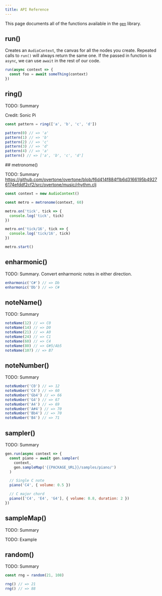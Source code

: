 ```yaml
---
title: API Reference
---
```


This page documents all of the functions available in the
[`gen`](https://www.npmjs.com/package/@meleyal/gen) library.

## run()

Creates an `AudioContext`, the canvas for all the nodes you create. Repeated
calls to `run()` will always return the same one. If the passed in function is
`async`, we can use `await` in the rest of our code.

```js
run(async context => {
  const foo = await someThing(context)
})
```

## ring()

TODO: Summary

Credit: Sonic Pi

```js
const pattern = ring(['a', 'b', 'c', 'd'])

pattern(0) // => 'a'
pattern(1) // => 'b'
pattern(2) // => 'c'
pattern(3) // => 'd'
pattern(4) // => 'a'
pattern() // => ['a', 'b', 'c', 'd']
```

## metronome()

TODO: Summary
https://github.com/overtone/overtone/blob/f6d414f884f1b6d3166195b49276174efddf2cf2/src/overtone/music/rhythm.clj

```js
const context = new AudioContext()

const metro = metronome(context, 60)

metro.on('tick', tick => {
  console.log('tick', tick)
})

metro.on('tick/16', tick => {
  console.log('tick/16', tick)
})

metro.start()
```

## enharmonic()

TODO: Summary. Convert enharmonic notes in either direction.

```js
enharmonic('C#') // => Db
enharmonic('Db') // => C#
```

## noteName()

TODO: Summary

```js
noteName(12) // => C0
noteName(14) // => D0
noteName(21) // => A0
noteName(24) // => C1
noteName(60) // => C4
noteName(80) // => G#5/Ab5
noteName(107) // => B7
```

## noteNumber()

TODO: Summary

```js
noteNumber('C0') // => 12
noteNumber('C4') // => 60
noteNumber('Gb4') // => 66
noteNumber('G4') // => 67
noteNumber('A4') // => 69
noteNumber('A#4') // => 70
noteNumber('Bb4') // => 70
noteNumber('B4') // => 71
```

## sampler()

TODO: Summary

```js
gen.run(async context => {
  const piano = await gen.sampler(
    context,
    gen.sampleMap('{{PACKAGE_URL}}/samples/piano/')
  )

  // Single C note
  piano('C4', { volume: 0.5 })

  // C major chord
  piano(['C4', 'E4', 'G4'], { volume: 0.8, duration: 2 })
})
```

## sampleMap()

TODO: Summary

TODO: Example

## random()

TODO: Summary

```js
const rng = random(21, 108)

rng() // => 21
rng() // => 88
```
